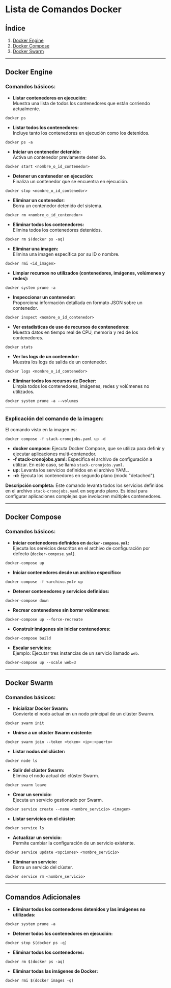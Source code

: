 
# Lista de Comandos Docker

## Índice
1. [Docker Engine](#docker-engine)
2. [Docker Compose](#docker-compose)
3. [Docker Swarm](#docker-swarm)

---

## Docker Engine

### Comandos básicos:

- **Listar contenedores en ejecución:**  
Muestra una lista de todos los contenedores que están corriendo actualmente.  
```shell
docker ps
```

- **Listar todos los contenedores:**  
Incluye tanto los contenedores en ejecución como los detenidos.  
```shell
docker ps -a
```

- **Iniciar un contenedor detenido:**  
Activa un contenedor previamente detenido.  
```shell
docker start <nombre_o_id_contenedor>
```

- **Detener un contenedor en ejecución:**  
Finaliza un contenedor que se encuentra en ejecución.  
```shell
docker stop <nombre_o_id_contenedor>
```

- **Eliminar un contenedor:**  
Borra un contenedor detenido del sistema.  
```shell
docker rm <nombre_o_id_contenedor>
```

- **Eliminar todos los contenedores:**  
Elimina todos los contenedores detenidos.  
```shell
docker rm $(docker ps -aq)
```

- **Eliminar una imagen:**  
Elimina una imagen específica por su ID o nombre.  
```shell
docker rmi <id_imagen>
```

- **Limpiar recursos no utilizados (contenedores, imágenes, volúmenes y redes):**  
```shell
docker system prune -a
```

- **Inspeccionar un contenedor:**  
Proporciona información detallada en formato JSON sobre un contenedor.  
```shell
docker inspect <nombre_o_id_contenedor>
```

- **Ver estadísticas de uso de recursos de contenedores:**  
Muestra datos en tiempo real de CPU, memoria y red de los contenedores.  
```shell
docker stats
```

- **Ver los logs de un contenedor:**  
Muestra los logs de salida de un contenedor.  
```shell
docker logs <nombre_o_id_contenedor>
```

- **Eliminar todos los recursos de Docker:**  
Limpia todos los contenedores, imágenes, redes y volúmenes no utilizados.  
```shell
docker system prune -a --volumes
```

---

### Explicación del comando de la imagen:

El comando visto en la imagen es:

```shell
docker compose -f stack-cronojobs.yaml up -d
```

- **docker compose:** Ejecuta Docker Compose, que se utiliza para definir y ejecutar aplicaciones multi-contenedor.
- **-f stack-cronojobs.yaml:** Especifica el archivo de configuración a utilizar. En este caso, se llama `stack-cronojobs.yaml`.
- **up:** Levanta los servicios definidos en el archivo YAML.
- **-d:** Ejecuta los contenedores en segundo plano (modo "detached").

**Descripción completa:** Este comando levanta todos los servicios definidos en el archivo `stack-cronojobs.yaml` en segundo plano. Es ideal para configurar aplicaciones complejas que involucren múltiples contenedores.

---

## Docker Compose

### Comandos básicos:

- **Iniciar contenedores definidos en `docker-compose.yml`:**  
Ejecuta los servicios descritos en el archivo de configuración por defecto (`docker-compose.yml`).  
```shell
docker-compose up
```

- **Iniciar contenedores desde un archivo específico:**  
```shell
docker-compose -f <archivo.yml> up
```

- **Detener contenedores y servicios definidos:**  
```shell
docker-compose down
```

- **Recrear contenedores sin borrar volúmenes:**  
```shell
docker-compose up --force-recreate
```

- **Construir imágenes sin iniciar contenedores:**  
```shell
docker-compose build
```

- **Escalar servicios:**  
Ejemplo: Ejecutar tres instancias de un servicio llamado `web`.  
```shell
docker-compose up --scale web=3
```

---

## Docker Swarm

### Comandos básicos:

- **Inicializar Docker Swarm:**  
Convierte el nodo actual en un nodo principal de un clúster Swarm.  
```shell
docker swarm init
```

- **Unirse a un clúster Swarm existente:**  
```shell
docker swarm join --token <token> <ip>:<puerto>
```

- **Listar nodos del clúster:**  
```shell
docker node ls
```

- **Salir del clúster Swarm:**  
Elimina el nodo actual del clúster Swarm.  
```shell
docker swarm leave
```

- **Crear un servicio:**  
Ejecuta un servicio gestionado por Swarm.  
```shell
docker service create --name <nombre_servicio> <imagen>
```

- **Listar servicios en el clúster:**  
```shell
docker service ls
```

- **Actualizar un servicio:**  
Permite cambiar la configuración de un servicio existente.  
```shell
docker service update <opciones> <nombre_servicio>
```

- **Eliminar un servicio:**  
Borra un servicio del clúster.  
```shell
docker service rm <nombre_servicio>
```

---

## Comandos Adicionales

- **Eliminar todos los contenedores detenidos y las imágenes no utilizadas:**  
```shell
docker system prune -a
```

- **Detener todos los contenedores en ejecución:**  
```shell
docker stop $(docker ps -q)
```

- **Eliminar todos los contenedores:**  
```shell
docker rm $(docker ps -aq)
```

- **Eliminar todas las imágenes de Docker:**  
```shell
docker rmi $(docker images -q)
```
